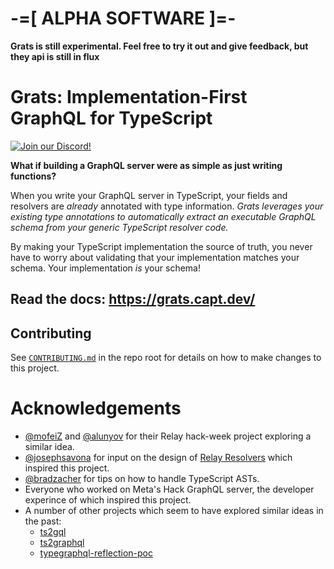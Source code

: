 # -=[ ALPHA SOFTWARE ]=-

**Grats is still experimental. Feel free to try it out and give feedback, but they api is still in flux**

# Grats: Implementation-First GraphQL for TypeScript

[![Join our Discord!](https://img.shields.io/discord/1089650710796320868?logo=discord)](https://capt.dev/grats-chat)

**What if building a GraphQL server were as simple as just writing functions?**

When you write your GraphQL server in TypeScript, your fields and resolvers
are _already_ annotated with type information. _Grats leverages your existing
type annotations to automatically extract an executable GraphQL schema from your
generic TypeScript resolver code._

By making your TypeScript implementation the source of truth, you never have to
worry about validating that your implementation matches your schema. Your
implementation _is_ your schema!

## Read the docs: https://grats.capt.dev/

## Contributing

See [`CONTRIBUTING.md`](./CONTRIBUTING.md) in the repo root for details on how to make changes to this project.

# Acknowledgements

- [@mofeiZ](https://github.com/mofeiZ) and [@alunyov](https://github/alunyov) for their Relay hack-week project exploring a similar idea.
- [@josephsavona](https://github.com/josephsavona) for input on the design of [Relay Resolvers](https://relay.dev/docs/guides/relay-resolvers/) which inspired this project.
- [@bradzacher](https://github.com/bradzacher) for tips on how to handle TypeScript ASTs.
- Everyone who worked on Meta's Hack GraphQL server, the developer experince of which inspired this project.
- A number of other projects which seem to have explored similar ideas in the past:
  - [ts2gql](https://github.com/convoyinc/ts2gql)
  - [ts2graphql](https://github.com/cevek/ts2graphql)
  - [typegraphql-reflection-poc](https://github.com/MichalLytek/typegraphql-reflection-poc)
